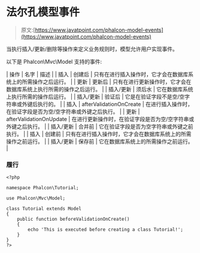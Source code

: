 # 法尔孔模型事件

> 原文:[https://www.javatpoint.com/phalcon-model-events](https://www.javatpoint.com/phalcon-model-events)

当执行插入/更新/删除等操作来定义业务规则时，模型允许用户实现事件。

以下是 Phalcon\Mvc\Model 支持的事件:

| 操作 | 名字 | 描述 |
| 插入 | 创建后 | 只有在进行插入操作时，它才会在数据库系统上的所需操作之后运行。 |
| 更新 | 更新后 | 只有在进行更新操作时，它才会在数据库系统上执行所需的操作之后运行。 |
| 插入/更新 | 须后水 | 它在数据库系统上执行所需的操作后运行。 |
| 插入/更新 | 验证后 | 它是在验证字段不是空/空字符串或外键后执行的。 |
| 插入 | afterValidationOnCreate | 在进行插入操作时，在验证字段是否为空/空字符串或外键之后执行。 |
| 更新 | afterValidationOnUpdate | 在进行更新操作时，在验证字段是否为空/空字符串或外键之后执行。 |
| 插入/更新 | 合并前 | 它在验证字段是否为空字符串或外键之前执行。 |
| 插入 | 创建前 | 只有在进行插入操作时，它才会在数据库系统上的所需操作之前运行。 |
| 插入/更新 | 保存前 | 它在数据库系统上的所需操作之前运行。 |

### 履行

```
<?php

namespace Phalcon\Tutorial;

use Phalcon\Mvc\Model;

class Tutorial extends Model
{
    public function beforeValidationOnCreate()
    {
        echo 'This is executed before creating a class Tutorial!';
    }
}
?>

```
